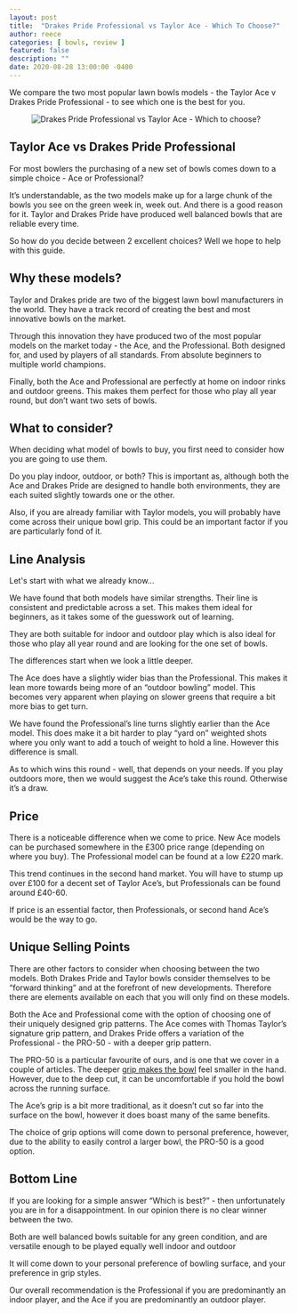 ```yaml
---
layout: post
title:  "Drakes Pride Professional vs Taylor Ace - Which To Choose?"
author: reece
categories: [ bowls, review ]
featured: false
description: ""
date: 2020-08-28 13:00:00 -0400
---
```

    

<!-- wp:paragraph -->
<p xmlns="http://www.w3.org/1999/xhtml">We compare the two most popular lawn bowls models - the Taylor Ace v Drakes Pride Professional - to see which one is the best for you.</p>
<!-- /wp:paragraph -->

<!-- wp:image {"id":262,"sizeSlug":"full","linkDestination":"none"} -->
<figure class="wp-block-image size-full"><img src="/img/posts/drakes-pride-vs-taylor-ace.jpeg" alt="Drakes Pride Professional vs Taylor Ace - Which to choose?" class="wp-image-262"/></figure>
<!-- /wp:image -->

<!-- wp:heading -->
<h2>Taylor Ace vs Drakes Pride Professional</h2>
<!-- /wp:heading -->

<!-- wp:paragraph -->
<p>For most bowlers the purchasing of a new set of bowls comes down to a simple choice - Ace or Professional?</p>
<!-- /wp:paragraph -->

<!-- wp:paragraph -->
<p>It’s understandable, as the two models make up for a large chunk of the bowls you see on the green week in, week out. And there is a good reason for it. Taylor and Drakes Pride have produced well balanced bowls that are reliable every time.</p>
<!-- /wp:paragraph -->

<!-- wp:paragraph -->
<p>So how do you decide between 2 excellent choices? Well we hope to help with this guide.</p>
<!-- /wp:paragraph -->

<!-- wp:heading -->
<h2><a href="#why-these-models"></a>Why these models?</h2>
<!-- /wp:heading -->

<!-- wp:block {"ref":2690} /-->

<!-- wp:paragraph -->
<p>Taylor and Drakes pride are two of the biggest lawn bowl manufacturers in the world. They have a track record of creating the best and most innovative bowls on the market.</p>
<!-- /wp:paragraph -->

<!-- wp:paragraph -->
<p>Through this innovation they have produced two of the most popular models on the market today - the Ace, and the Professional. Both designed for, and used by players of all standards. From absolute beginners to multiple world champions.</p>
<!-- /wp:paragraph -->

<!-- wp:block {"ref":2685} /-->

<!-- wp:paragraph -->
<p>Finally, both the Ace and Professional are perfectly at home on indoor rinks and outdoor greens. This makes them perfect for those who play all year round, but don’t want two sets of bowls.</p>
<!-- /wp:paragraph -->

<!-- wp:heading -->
<h2><a href="#what-to-consider"></a>What to consider?</h2>
<!-- /wp:heading -->

<!-- wp:paragraph -->
<p>When deciding what model of bowls to buy, you first need to consider how you are going to use them.</p>
<!-- /wp:paragraph -->

<!-- wp:paragraph -->
<p>Do you play indoor, outdoor, or both? This is important as, although both the Ace and Drakes Pride are designed to handle both environments, they are each suited slightly towards one or the other.</p>
<!-- /wp:paragraph -->

<!-- wp:paragraph -->
<p>Also, if you are already familiar with Taylor models, you will probably have come across their unique bowl grip. This could be an important factor if you are particularly fond of it.</p>
<!-- /wp:paragraph -->

<!-- wp:heading -->
<h2><a href="#line-analysis"></a>Line Analysis</h2>
<!-- /wp:heading -->

<!-- wp:paragraph -->
<p>Let's start with what we already know...</p>
<!-- /wp:paragraph -->

<!-- wp:paragraph -->
<p>We have found that both models have similar strengths. Their line is consistent and predictable across a set. This makes them ideal for beginners, as it takes some of the guesswork out of learning.</p>
<!-- /wp:paragraph -->

<!-- wp:block {"ref":2814} /-->

<!-- wp:paragraph -->
<p>They are both suitable for indoor and outdoor play which is also ideal for those who play all year round and are looking for the one set of bowls.</p>
<!-- /wp:paragraph -->

<!-- wp:paragraph -->
<p>The differences start when we look a little deeper.</p>
<!-- /wp:paragraph -->

<!-- wp:paragraph -->
<p>The Ace does have a slightly wider bias than the Professional. This makes it lean more towards being more of an “outdoor bowling” model. This becomes very apparent when playing on slower greens that require a bit more bias to get turn.</p>
<!-- /wp:paragraph -->

<!-- wp:paragraph -->
<p>We have found the Professional’s line turns slightly earlier than the Ace model. This does make it a bit harder to play “yard on” weighted shots where you only want to add a touch of weight to hold a line. However this difference is small.</p>
<!-- /wp:paragraph -->

<!-- wp:block {"ref":2809} /-->

<!-- wp:paragraph -->
<p>As to which wins this round - well, that depends on your needs. If you play outdoors more, then we would suggest the Ace’s take this round. Otherwise it’s a draw.</p>
<!-- /wp:paragraph -->

<!-- wp:heading -->
<h2><a href="#price"></a>Price</h2>
<!-- /wp:heading -->

<!-- wp:paragraph -->
<p>There is a noticeable difference when we come to price. New Ace models can be purchased somewhere in the £300 price range (depending on where you buy). The Professional model can be found at a low £220 mark.</p>
<!-- /wp:paragraph -->

<!-- wp:paragraph -->
<p>This trend continues in the second hand market. You will have to stump up over £100 for a decent set of Taylor Ace’s, but Professionals can be found around £40-60.</p>
<!-- /wp:paragraph -->

<!-- wp:paragraph -->
<p>If price is an essential factor, then Professionals, or second hand Ace’s would be the way to go.</p>
<!-- /wp:paragraph -->

<!-- wp:heading -->
<h2><a href="#unique-selling-points"></a>Unique Selling Points</h2>
<!-- /wp:heading -->

<!-- wp:paragraph -->
<p>There are other factors to consider when choosing between the two models. Both Drakes Pride and Taylor bowls consider themselves to be “forward thinking” and at the forefront of new developments. Therefore there are elements available on each that you will only find on these models.</p>
<!-- /wp:paragraph -->

<!-- wp:paragraph -->
<p>Both the Ace and Professional come with the option of choosing one of their uniquely designed grip patterns. The Ace comes with Thomas Taylor’s signature grip pattern, and Drakes Pride offers a variation of the Professional - the PRO-50 - with a deeper grip pattern.</p>
<!-- /wp:paragraph -->

<!-- wp:paragraph -->
<p>The PRO-50 is a particular favourite of ours, and is one that we cover in a couple of articles. The deeper <a href="https://www.jackhighbowls.com/guide/best-lawn-bowl-grips/">grip makes the bowl</a> feel smaller in the hand. However, due to the deep cut, it can be uncomfortable if you hold the bowl across the running surface.</p>
<!-- /wp:paragraph -->

<!-- wp:paragraph -->
<p>The Ace’s grip is a bit more traditional, as it doesn’t cut so far into the surface on the bowl, however it does boast many of the same benefits.</p>
<!-- /wp:paragraph -->

<!-- wp:paragraph -->
<p>The choice of grip options will come down to personal preference, however, due to the ability to easily control a larger bowl, the PRO-50 is a good option.</p>
<!-- /wp:paragraph -->

<!-- wp:heading -->
<h2><a href="#bottom-line"></a>Bottom Line</h2>
<!-- /wp:heading -->

<!-- wp:paragraph -->
<p>If you are looking for a simple answer “Which is best?” - then unfortunately you are in for a disappointment. In our opinion there is no clear winner between the two.</p>
<!-- /wp:paragraph -->

<!-- wp:paragraph -->
<p>Both are well balanced bowls suitable for any green condition, and are versatile enough to be played equally well indoor and outdoor</p>
<!-- /wp:paragraph -->

<!-- wp:paragraph -->
<p>It will come down to your personal preference of bowling surface, and your preference in grip styles.</p>
<!-- /wp:paragraph -->

<!-- wp:paragraph -->
<p>Our overall recommendation is the Professional if you are predominantly an indoor player, and the Ace if you are predominantly an outdoor player.</p>
<!-- /wp:paragraph -->
    